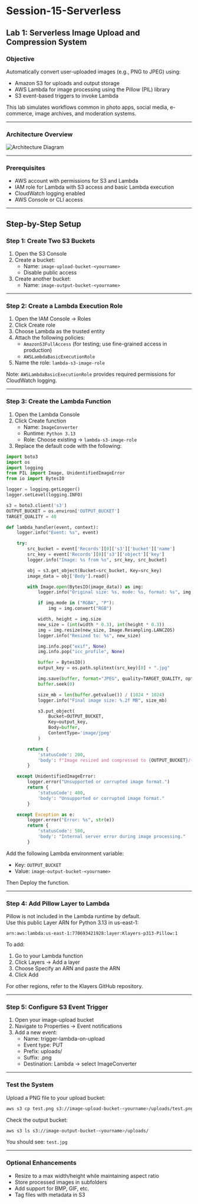 # Session-15-Serverless

## Lab 1: Serverless Image Upload and Compression System

### Objective

Automatically convert user-uploaded images (e.g., PNG to JPEG) using:

- Amazon S3 for uploads and output storage  
- AWS Lambda for image processing using the Pillow (PIL) library  
- S3 event-based triggers to invoke Lambda  

This lab simulates workflows common in photo apps, social media, e-commerce, image archives, and moderation systems.

---

### Architecture Overview

![Architecture Diagram](fe7af957-4c6a-42ae-b7b8-731e39df0193.png)

---

### Prerequisites

- AWS account with permissions for S3 and Lambda  
- IAM role for Lambda with S3 access and basic Lambda execution  
- CloudWatch logging enabled  
- AWS Console or CLI access  

---

## Step-by-Step Setup

### Step 1: Create Two S3 Buckets

1. Open the S3 Console  
2. Create a bucket:
   - Name: `image-upload-bucket-<yourname>`  
   - Disable public access  
3. Create another bucket:
   - Name: `image-output-bucket-<yourname>`  

---

### Step 2: Create a Lambda Execution Role

1. Open the IAM Console → Roles  
2. Click Create role  
3. Choose Lambda as the trusted entity  
4. Attach the following policies:  
   - `AmazonS3FullAccess` (for testing; use fine-grained access in production)  
   - `AWSLambdaBasicExecutionRole`  
5. Name the role: `lambda-s3-image-role`  

Note: `AWSLambdaBasicExecutionRole` provides required permissions for CloudWatch logging.

---

### Step 3: Create the Lambda Function

1. Open the Lambda Console  
2. Click Create function  
   - Name: `ImageConverter`  
   - Runtime: `Python 3.13`  
   - Role: Choose existing → `lambda-s3-image-role`  
3. Replace the default code with the following:

```python
import boto3
import os
import logging
from PIL import Image, UnidentifiedImageError
from io import BytesIO

logger = logging.getLogger()
logger.setLevel(logging.INFO)

s3 = boto3.client('s3')
OUTPUT_BUCKET = os.environ['OUTPUT_BUCKET']
TARGET_QUALITY = 40

def lambda_handler(event, context):
    logger.info("Event: %s", event)

    try:
        src_bucket = event['Records'][0]['s3']['bucket']['name']
        src_key = event['Records'][0]['s3']['object']['key']
        logger.info("Image: %s from %s", src_key, src_bucket)

        obj = s3.get_object(Bucket=src_bucket, Key=src_key)
        image_data = obj['Body'].read()

        with Image.open(BytesIO(image_data)) as img:
            logger.info("Original size: %s, mode: %s, format: %s", img.size, img.mode, img.format)

            if img.mode in ("RGBA", "P"):
                img = img.convert("RGB")

            width, height = img.size
            new_size = (int(width * 0.3), int(height * 0.3))
            img = img.resize(new_size, Image.Resampling.LANCZOS)
            logger.info("Resized to: %s", new_size)

            img.info.pop("exif", None)
            img.info.pop("icc_profile", None)

            buffer = BytesIO()
            output_key = os.path.splitext(src_key)[0] + ".jpg"

            img.save(buffer, format="JPEG", quality=TARGET_QUALITY, optimize=True, progressive=True)
            buffer.seek(0)

            size_mb = len(buffer.getvalue()) / (1024 * 1024)
            logger.info("Final image size: %.2f MB", size_mb)

            s3.put_object(
                Bucket=OUTPUT_BUCKET,
                Key=output_key,
                Body=buffer,
                ContentType='image/jpeg'
            )

        return {
            'statusCode': 200,
            'body': f"Image resized and compressed to {OUTPUT_BUCKET}/{output_key} (Size: {size_mb:.2f}MB)"
        }

    except UnidentifiedImageError:
        logger.error("Unsupported or corrupted image format.")
        return {
            'statusCode': 400,
            'body': "Unsupported or corrupted image format."
        }

    except Exception as e:
        logger.error("Error: %s", str(e))
        return {
            'statusCode': 500,
            'body': "Internal server error during image processing."
        }
```

Add the following Lambda environment variable:

- Key: `OUTPUT_BUCKET`  
- Value: `image-output-bucket-<yourname>`  

Then Deploy the function.

---

### Step 4: Add Pillow Layer to Lambda

Pillow is not included in the Lambda runtime by default.  
Use this public Layer ARN for Python 3.13 in us-east-1:

```
arn:aws:lambda:us-east-1:770693421928:layer:Klayers-p313-Pillow:1
```

To add:

1. Go to your Lambda function  
2. Click Layers → Add a layer  
3. Choose Specify an ARN and paste the ARN  
4. Click Add  

For other regions, refer to the Klayers GitHub repository.

---

### Step 5: Configure S3 Event Trigger

1. Open your image-upload bucket  
2. Navigate to Properties → Event notifications  
3. Add a new event:
   - Name: trigger-lambda-on-upload  
   - Event type: PUT  
   - Prefix: uploads/  
   - Suffix: .png  
   - Destination: Lambda → select ImageConverter  

---

### Test the System

Upload a PNG file to your upload bucket:

```bash
aws s3 cp test.png s3://image-upload-bucket-<yourname>/uploads/test.png
```

Check the output bucket:

```bash
aws s3 ls s3://image-output-bucket-<yourname>/uploads/
```

You should see: `test.jpg`

---

### Optional Enhancements

- Resize to a max width/height while maintaining aspect ratio  
- Store processed images in subfolders  
- Add support for BMP, GIF, etc.  
- Tag files with metadata in S3  
